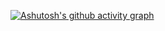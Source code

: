 [![Ashutosh's github activity graph](https://activity-graph.herokuapp.com/graph?username=fabriciocarboni&bg_color=ffffff&color=050505&line=7424ce&point=cc1b90&area=true&hide_border=true)](https://github.com/ashutosh00710/github-readme-activity-graph)

<!--
### Hi there 👋
**fabriciocarboni/fabriciocarboni** is a ✨ _special_ ✨ repository because its `README.md` (this file) appears on your GitHub profile.

Here are some ideas to get you started:

- 🔭 I’m currently working on ...
- 🌱 I’m currently learning ...
- 👯 I’m looking to collaborate on ...
- 🤔 I’m looking for help with ...
- 💬 Ask me about ...
- 📫 How to reach me: ...
- 😄 Pronouns: ...
- ⚡ Fun fact: ...
-->
